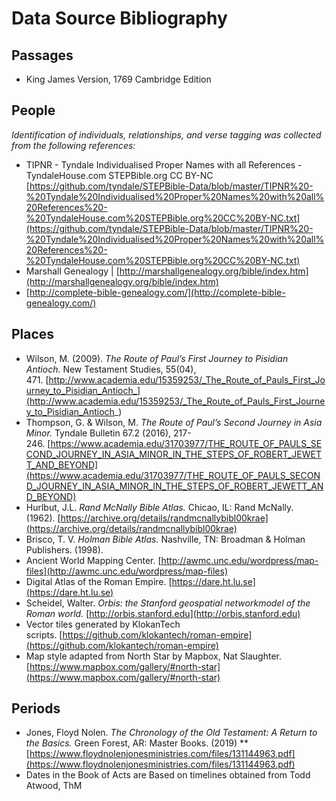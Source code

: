 # Data Source Bibliography

## Passages

- King James Version, 1769 Cambridge Edition

## People

*Identification of individuals, relationships, and verse tagging was collected from the following references:*

- TIPNR - Tyndale Individualised Proper Names with all References - TyndaleHouse.com STEPBible.org CC BY-NC [https://github.com/tyndale/STEPBible-Data/blob/master/TIPNR%20-%20Tyndale%20Individualised%20Proper%20Names%20with%20all%20References%20-%20TyndaleHouse.com%20STEPBible.org%20CC%20BY-NC.txt](https://github.com/tyndale/STEPBible-Data/blob/master/TIPNR%20-%20Tyndale%20Individualised%20Proper%20Names%20with%20all%20References%20-%20TyndaleHouse.com%20STEPBible.org%20CC%20BY-NC.txt)
- Marshall Genealogy | [http://marshallgenealogy.org/bible/index.htm](http://marshallgenealogy.org/bible/index.htm)
- [http://complete-bible-genealogy.com/](http://complete-bible-genealogy.com/)

## Places

- Wilson, M. (2009). *The Route of Paul’s First Journey to Pisidian Antioch.* New Testament Studies, 55(04), 471. [http://www.academia.edu/15359253/_The_Route_of_Pauls_First_Journey_to_Pisidian_Antioch_](http://www.academia.edu/15359253/_The_Route_of_Pauls_First_Journey_to_Pisidian_Antioch_)
- Thompson, G. & Wilson, M. *The Route of Paul’s Second Journey in Asia Minor.* Tyndale Bulletin 67.2 (2016), 217-246. [https://www.academia.edu/31703977/THE_ROUTE_OF_PAULS_SECOND_JOURNEY_IN_ASIA_MINOR_IN_THE_STEPS_OF_ROBERT_JEWETT_AND_BEYOND](https://www.academia.edu/31703977/THE_ROUTE_OF_PAULS_SECOND_JOURNEY_IN_ASIA_MINOR_IN_THE_STEPS_OF_ROBERT_JEWETT_AND_BEYOND)
- Hurlbut, J.L. *Rand McNally Bible Atlas.* Chicao, IL: Rand McNally. (1962). [https://archive.org/details/randmcnallybibl00krae](https://archive.org/details/randmcnallybibl00krae)
- Brisco, T. V. *Holman Bible Atlas.* Nashville, TN: Broadman & Holman Publishers. (1998).
- Ancient World Mapping Center. [http://awmc.unc.edu/wordpress/map-files](http://awmc.unc.edu/wordpress/map-files)
- Digital Atlas of the Roman Empire. [https://dare.ht.lu.se](https://dare.ht.lu.se)
- Scheidel, Walter. *Orbis: the Stanford geospatial networkmodel of the Roman world.* [http://orbis.stanford.edu](http://orbis.stanford.edu)
- Vector tiles generated by KlokanTech scripts. [https://github.com/klokantech/roman-empire](https://github.com/klokantech/roman-empire)
- Map style adapted from North Star by Mapbox, Nat Slaughter. [https://www.mapbox.com/gallery/#north-star](https://www.mapbox.com/gallery/#north-star)

## Periods

- Jones, Floyd Nolen. *The Chronology of the Old Testament: A Return to the Basics.* Green Forest, AR: Master Books. (2019) **[https://www.floydnolenjonesministries.com/files/131144963.pdf](https://www.floydnolenjonesministries.com/files/131144963.pdf)
- Dates in the Book of Acts are Based on timelines obtained from Todd Atwood, ThM